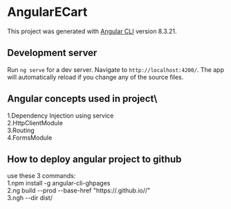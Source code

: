 # AngularECart

This project was generated with [Angular CLI](https://github.com/angular/angular-cli) version 8.3.21.

## Development server

Run `ng serve` for a dev server. Navigate to `http://localhost:4200/`. The app will automatically reload if you change any of the source files.

## Angular concepts used in project\

1.Dependency Injection using service\
2.HttpClientModule\
3.Routing\
4.FormsModule


## How to deploy angular project to github

use these 3 commands:\
1.npm install -g angular-cli-ghpages\
2.ng build --prod --base-href "https://<user-name>.github.io/<repo-name>/"\
3.ngh --dir dist/<repo-name>



